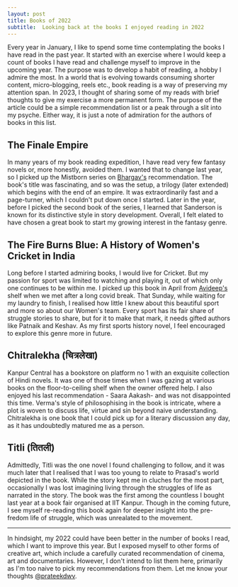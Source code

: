```yaml
---
layout: post
title: Books of 2022
subtitle:  Looking back at the books I enjoyed reading in 2022
---
```

Every year in January, I like to spend some time contemplating the books I have read in the past year. It started with an exercise where I would keep a count of books I have read and challenge myself to improve in the upcoming year. The purpose was to develop a habit of reading, a hobby I admire the most. In a world that is evolving towards consuming shorter content, micro-blogging, reels etc., book reading is a way of preserving my attention span. In 2023, I thought of sharing some of my reads with brief thoughts to give my exercise a more permanent form. The purpose of the article could be a simple recommendation list or a peak through a slit into my psyche. Either way, it is just a note of admiration for the authors of books in this list.

## The Finale Empire
In many years of my book reading expedition, I have read very few fantasy novels or, more honestly, avoided them. I wanted that to change last year, so I picked up the Mistborn series on [Bhargav's](https://bhargavcs.github.io/) recommendation. The book's title was fascinating, and so was the setup, a trilogy (later extended) which begins with the end of an empire. It was extraordinarily fast and a page-turner, which I couldn't put down once I started. Later in the year, before I picked the second book of the series, I learned that Sanderson is known for its distinctive style in story development. Overall, I felt elated to have chosen a great book to start my growing interest in the fantasy genre.

## The Fire Burns Blue: A History of Women's Cricket in India
Long before I started admiring books, I would live for Cricket. But my passion for sport was limited to watching and playing it, out of which only one continues to be within me. I picked up this book in April from [Avideep's](https://www.cse.iitk.ac.in/users/avideep/) shelf when we met after a long covid break. That Sunday, while waiting for my laundry to finish, I realised how little I knew about this beautiful sport and more so about our Women's team. Every sport has its fair share of struggle stories to share, but for it to make that mark, it needs gifted authors like Patnaik and Keshav. As my first sports history novel, I feel encouraged to explore this genre more in future.

## Chitralekha (चित्रलेखा)
Kanpur Central has a bookstore on platform no 1 with an exquisite collection of Hindi novels. It was one of those times when I was gazing at various books on the floor-to-ceiling shelf when the owner offered help. I also enjoyed his last recommendation - Saara Aakash- and was not disappointed this time. Verma's style of philosophising in the book is intricate, where a plot is woven to discuss life, virtue and sin beyond naive understanding. Chitralekha is one book that I could pick up for a literary discussion any day, as it has undoubtedly matured me as a person. 

## Titli (तितली)
Admittedly, Titli was the one novel I found challenging to follow, and it was much later that I realised that I was too young to relate to Prasad's world depicted in the book. While the story kept me in cluches for the most part, occasionally I was lost imagining living through the struggles of life as narrated in the story. The book was the first among the countless I bought last year at a book fair organised at IIT Kanpur. Though in the coming future, I see myself re-reading this book again for deeper insight into the pre-fredom life of struggle, which was unrealated to the movement.

---
In hindsight, my 2022 could have been better in the number of books I read, which I want to improve this year. But I exposed myself to other forms of creative art, which include a carefully curated recommendation of cinema, art and documentaries. However, I don't intend to list them here, primarily as I'm too naive to pick my recommendations from them. Let me know your thoughts [@prateekdwv](https://twitter.com/intent/tweet?screen_name=prateekdwv).